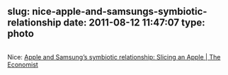 slug: nice-apple-and-samsungs-symbiotic-relationship
date: 2011-08-12 11:47:07
type: photo
---

<a href="http://www.economist.com/blogs/dailychart/2011/08/apple-and-samsungs-symbiotic-relationship?fsrc=scn/tw/te/dc/slicinganapple"><img src="{{@asset.url swerner/tumblr/2011-08-12-nice-apple-and-samsungs-symbiotic-relationship-3f17bfd691.png}}" alt=""/></a>

Nice: [Apple and Samsung’s symbiotic relationship: Slicing an Apple | The Economist](http://www.economist.com/blogs/dailychart/2011/08/apple-and-samsungs-symbiotic-relationship?fsrc=scn/tw/te/dc/slicinganapple)

